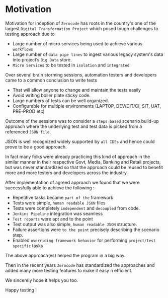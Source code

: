 Motivation
===
Motivation for inception of `Zerocode` has roots in the country's one of the largest `Digital Transformation Project` which posed tough challenges to testing approach due to 

* Large number of micro services being used to achieve various `workflows`
* Large number of `data pipe lines` to ingest various legacy system's data into project’s `Big Data` store.
* `Micro Services` to be tested in `isolation` and `integrated`

Over several brain storming sessions, automation testers and developers came to a common conclusion to write tests

* That will allow anyone to change and maintain the tests easily
* Avoid writing boiler plate sticky code.
* Large numbers of tests can be well organized.
* Configurable for multiple environments (LAPTOP, DEV/DIT/CI, SIT, UAT, PRE-PROD etc)

Outcome of the sessions was to consider a `steps based` scenario build-up approach where the underlying test and test data is picked from a referenced `JSON file`. 

JSON is well recognized widely supported by `all IDEs` and hence could prove to be a good approach.

In fact many folks were already practicing this kind of approach in the similar manner in their respective Govt, Media, Banking and Retail projects, but was never standardized so that the approach could be reused to benefit more and more testers and developers across the industry.

After implementation of agreed approach we found that we were successfully able to achieve the following :- 

* Repetitive tasks became `part of the` framework
* Tests were simple, `human readable JSON` files
* Tests were completely `independent` and `decoupled` from code.
* `Jenkins Pipeline` integration was seamless
* `Test reports` were apt and to the point
* Test output was also simple, `human readable JSON` structure.
* Failure assertions were `to the point` precisely describing the scenario step.
* Enabled `overriding framework behavior` for performing `project/test specific` tasks

The above approach(es) helped the program in a big way. 

Then in the recent years `Zerocode` has standardized the approaches and added many more testing features to make it easy n efficient.

We sincerely hope it helps you too.

Happy testing !